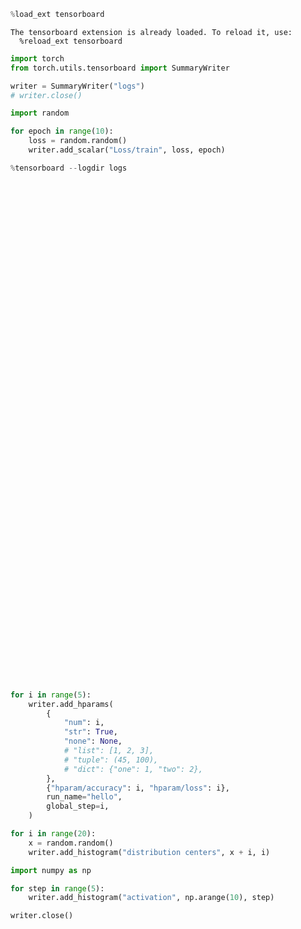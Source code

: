 ```python
%load_ext tensorboard
```

    The tensorboard extension is already loaded. To reload it, use:
      %reload_ext tensorboard



```python
import torch
from torch.utils.tensorboard import SummaryWriter

writer = SummaryWriter("logs")
# writer.close()
```


```python
import random

for epoch in range(10):
    loss = random.random()
    writer.add_scalar("Loss/train", loss, epoch)
```


```python
%tensorboard --logdir logs
```



<iframe id="tensorboard-frame-9110e9a175a267ac" width="100%" height="800" frameborder="0">
</iframe>
<script>
  (function() {
    const frame = document.getElementById("tensorboard-frame-9110e9a175a267ac");
    const url = new URL("/", window.location);
    const port = 6006;
    if (port) {
      url.port = port;
    }
    frame.src = url;
  })();
</script>




```python
for i in range(5):
    writer.add_hparams(
        {
            "num": i,
            "str": True,
            "none": None,
            # "list": [1, 2, 3],
            # "tuple": (45, 100),
            # "dict": {"one": 1, "two": 2},
        },
        {"hparam/accuracy": i, "hparam/loss": i},
        run_name="hello",
        global_step=i,
    )
```


```python
for i in range(20):
    x = random.random()
    writer.add_histogram("distribution centers", x + i, i)
```


```python
import numpy as np

for step in range(5):
    writer.add_histogram("activation", np.arange(10), step)
```


```python
writer.close()
```
